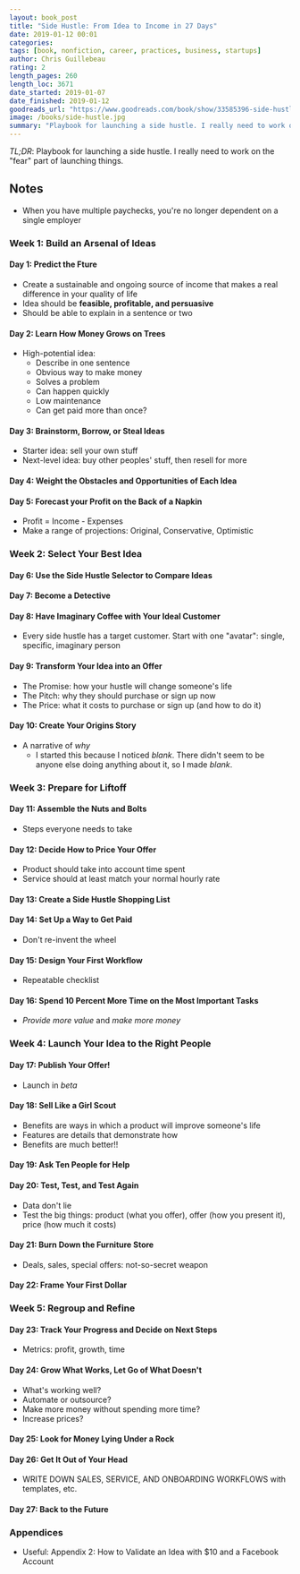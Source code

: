```yaml
---
layout: book_post
title: "Side Hustle: From Idea to Income in 27 Days"
date: 2019-01-12 00:01
categories:
tags: [book, nonfiction, career, practices, business, startups]
author: Chris Guillebeau
rating: 2
length_pages: 260
length_loc: 3671
date_started: 2019-01-07
date_finished: 2019-01-12
goodreads_url: "https://www.goodreads.com/book/show/33585396-side-hustle"
image: /books/side-hustle.jpg
summary: "Playbook for launching a side hustle. I really need to work on the fear part of launching things."
---
```


*TL;DR*: Playbook for launching a side hustle. I really need to work on the
"fear" part of launching things.

## Notes

* When you have multiple paychecks, you're no longer dependent on a single
  employer

### Week 1: Build an Arsenal of Ideas

#### Day 1: Predict the Fture

* Create a sustainable and ongoing source of income that makes a real difference
  in your quality of life
* Idea should be **feasible, profitable, and persuasive**
* Should be able to explain in a sentence or two

#### Day 2: Learn How Money Grows on Trees

* High-potential idea:
  * Describe in one sentence
  * Obvious way to make money
  * Solves a problem
  * Can happen quickly
  * Low maintenance
  * Can get paid more than once?

#### Day 3: Brainstorm, Borrow, or Steal Ideas

* Starter idea: sell your own stuff
* Next-level idea: buy other peoples' stuff, then resell for more

#### Day 4: Weight the Obstacles and Opportunities of Each Idea

#### Day 5: Forecast your Profit on the Back of a Napkin

* Profit = Income - Expenses
* Make a range of projections: Original, Conservative, Optimistic

### Week 2: Select Your Best Idea

#### Day 6: Use the Side Hustle Selector to Compare Ideas

#### Day 7: Become a Detective

#### Day 8: Have Imaginary Coffee with Your Ideal Customer

* Every side hustle has a target customer. Start with one "avatar": single,
  specific, imaginary person

#### Day 9: Transform Your Idea into an Offer

* The Promise: how your hustle will change someone's life
* The Pitch: why they should purchase or sign up now
* The Price: what it costs to purchase or sign up (and how to do it)

#### Day 10: Create Your Origins Story

* A narrative of _why_
  * I started this because I noticed _blank_. There didn't seem to be anyone else
    doing anything about it, so I made _blank_.

### Week 3: Prepare for Liftoff

#### Day 11: Assemble the Nuts and Bolts

* Steps everyone needs to take

#### Day 12: Decide How to Price Your Offer

* Product should take into account time spent
* Service should at least match your normal hourly rate

#### Day 13: Create a Side Hustle Shopping List

#### Day 14: Set Up a Way to Get Paid

* Don't re-invent the wheel

#### Day 15: Design Your First Workflow

* Repeatable checklist

#### Day 16: Spend 10 Percent More Time on the Most Important Tasks

* _Provide more value_ and _make more money_

### Week 4: Launch Your Idea to the Right People

#### Day 17: Publish Your Offer!

* Launch in *beta*

#### Day 18: Sell Like a Girl Scout

* Benefits are ways in which a product will improve someone's life
* Features are details that demonstrate how
* Benefits are much better!!

#### Day 19: Ask Ten People for Help

#### Day 20: Test, Test, and Test Again

* Data don't lie
* Test the big things: product (what you offer), offer (how you present it),
  price (how much it costs)

#### Day 21: Burn Down the Furniture Store

* Deals, sales, special offers: not-so-secret weapon

#### Day 22: Frame Your First Dollar

### Week 5: Regroup and Refine

#### Day 23: Track Your Progress and Decide on Next Steps

* Metrics: profit, growth, time

#### Day 24: Grow What Works, Let Go of What Doesn't

* What's working well?
* Automate or outsource?
* Make more money without spending more time?
* Increase prices?

#### Day 25: Look for Money Lying Under a Rock

#### Day 26: Get It Out of Your Head

* WRITE DOWN SALES, SERVICE, AND ONBOARDING WORKFLOWS with templates, etc.

#### Day 27: Back to the Future

### Appendices

* Useful: Appendix 2: How to Validate an Idea with $10 and a Facebook Account
